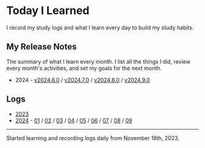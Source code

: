 # Today I Learned

I record my study logs and what I learn every day to build my study habits.

## My Release Notes

The summary of what I learn every month. I list all the things I did, review every month's activities, and set my goals for the next month.

- 2024 - [v2024.6.0](./release-notes/2024-06.md) / [v2024.7.0](./release-notes/2024-07.md) / [v2024.8.0](./release-notes/2024-08.md) / [v2024.9.0](./release-notes/2024-09.md)

## Logs

- [2023](./2023/)
- [2024](./2024/) - [01](./2024/01.md) / [02](./2024/02.md) / [03](./2024/03.md) / [04](./2024/04.md) / [05](./2024/05.md) / [06](./2024/06.md) / [07](./2024/07.md) / [08](./2024/08.md) / [09](./2024/09.md)

---

Started learning and recording logs daily from November 18th, 2023.
